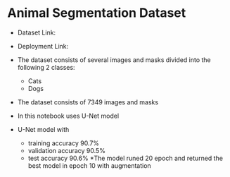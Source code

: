 # Animal Segmentation Dataset 
* Dataset Link:

* Deployment Link:

* The dataset consists of several images  and masks divided into the following 2 classes:
  - Cats
  - Dogs
* The dataset consists of 7349 images and masks
* In this notebook uses U-Net model

* U-Net model with
  - training accuracy 90.7%
  - validation accuracy 90.5%
  - test accuracy 90.6%
*The model runed 20 epoch and returned the best model in epoch 10 with augmentation

  

 
